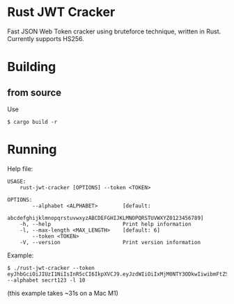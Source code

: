 # Rust JWT Cracker

Fast JSON Web Token cracker using bruteforce technique, written in Rust.
Currently supports HS256.

# Building

## from source

Use

```
$ cargo build -r
```

# Running

Help file:

```
USAGE:
    rust-jwt-cracker [OPTIONS] --token <TOKEN>

OPTIONS:
        --alphabet <ALPHABET>        [default:
                                     abcdefghijklmnopqrstuvwxyzABCDEFGHIJKLMNOPQRSTUVWXYZ0123456789]
    -h, --help                       Print help information
    -l, --max-length <MAX_LENGTH>    [default: 6]
        --token <TOKEN>
    -V, --version                    Print version information
```

Example:

```
$ ./rust-jwt-cracker --token eyJhbGciOiJIUzI1NiIsInR5cCI6IkpXVCJ9.eyJzdWIiOiIxMjM0NTY3ODkwIiwibmFtZSI6IkpvaG4gRG9lIiwiaWF0IjoxNTE2MjM5MDIyfQ.y3kjst36zujMF4HssVk3Uqxf_3bzumNAvOB9N0_uRV4 --alphabet secrt123 -l 10
```

(this example takes ~31s on a Mac M1)
